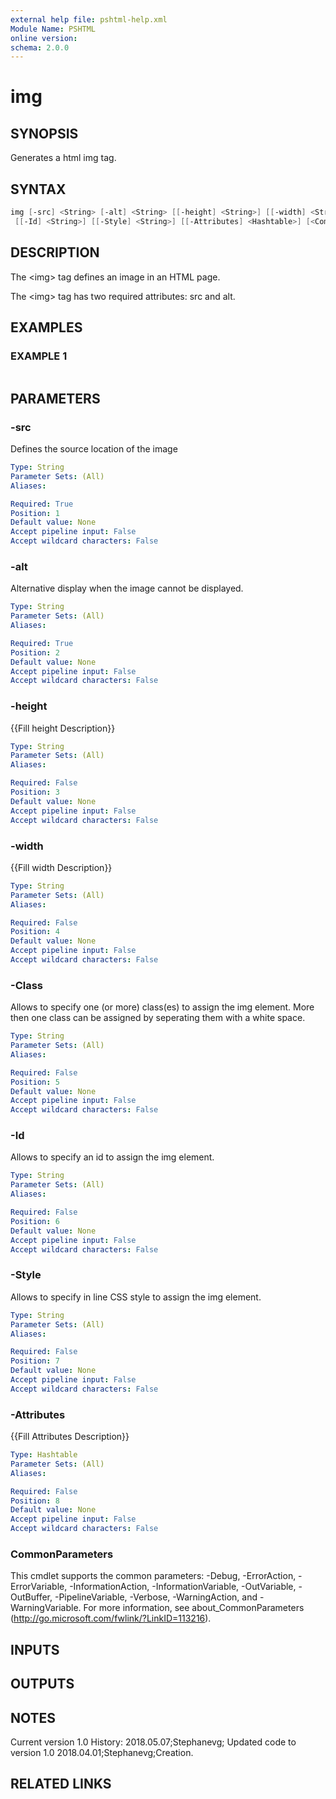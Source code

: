 ```yaml
---
external help file: pshtml-help.xml
Module Name: PSHTML
online version:
schema: 2.0.0
---
```


# img

## SYNOPSIS
Generates a html img tag.

## SYNTAX

``` powershell
img [-src] <String> [-alt] <String> [[-height] <String>] [[-width] <String>] [[-Class] <String>]
 [[-Id] <String>] [[-Style] <String>] [[-Attributes] <Hashtable>] [<CommonParameters>]
```

## DESCRIPTION
The \<img\> tag defines an image in an HTML page.

The \<img\> tag has two required attributes: src and alt.

## EXAMPLES

### EXAMPLE 1
```

```

## PARAMETERS

### -src
Defines the source location of the image

```yaml
Type: String
Parameter Sets: (All)
Aliases:

Required: True
Position: 1
Default value: None
Accept pipeline input: False
Accept wildcard characters: False
```

### -alt
Alternative display when the image cannot be displayed.

```yaml
Type: String
Parameter Sets: (All)
Aliases:

Required: True
Position: 2
Default value: None
Accept pipeline input: False
Accept wildcard characters: False
```

### -height
{{Fill height Description}}

```yaml
Type: String
Parameter Sets: (All)
Aliases:

Required: False
Position: 3
Default value: None
Accept pipeline input: False
Accept wildcard characters: False
```

### -width
{{Fill width Description}}

```yaml
Type: String
Parameter Sets: (All)
Aliases:

Required: False
Position: 4
Default value: None
Accept pipeline input: False
Accept wildcard characters: False
```

### -Class
Allows to specify one (or more) class(es) to assign the img element.
More then one class can be assigned by seperating them with a white space.

```yaml
Type: String
Parameter Sets: (All)
Aliases:

Required: False
Position: 5
Default value: None
Accept pipeline input: False
Accept wildcard characters: False
```

### -Id
Allows to specify an id to assign the img element.

```yaml
Type: String
Parameter Sets: (All)
Aliases:

Required: False
Position: 6
Default value: None
Accept pipeline input: False
Accept wildcard characters: False
```

### -Style
Allows to specify in line CSS style to assign the img element.

```yaml
Type: String
Parameter Sets: (All)
Aliases:

Required: False
Position: 7
Default value: None
Accept pipeline input: False
Accept wildcard characters: False
```

### -Attributes
{{Fill Attributes Description}}

```yaml
Type: Hashtable
Parameter Sets: (All)
Aliases:

Required: False
Position: 8
Default value: None
Accept pipeline input: False
Accept wildcard characters: False
```

### CommonParameters
This cmdlet supports the common parameters: -Debug, -ErrorAction, -ErrorVariable, -InformationAction, -InformationVariable, -OutVariable, -OutBuffer, -PipelineVariable, -Verbose, -WarningAction, and -WarningVariable.
For more information, see about_CommonParameters (http://go.microsoft.com/fwlink/?LinkID=113216).

## INPUTS

## OUTPUTS

## NOTES
Current version 1.0
History:
    2018.05.07;Stephanevg; Updated code to version 1.0
    2018.04.01;Stephanevg;Creation.

## RELATED LINKS
